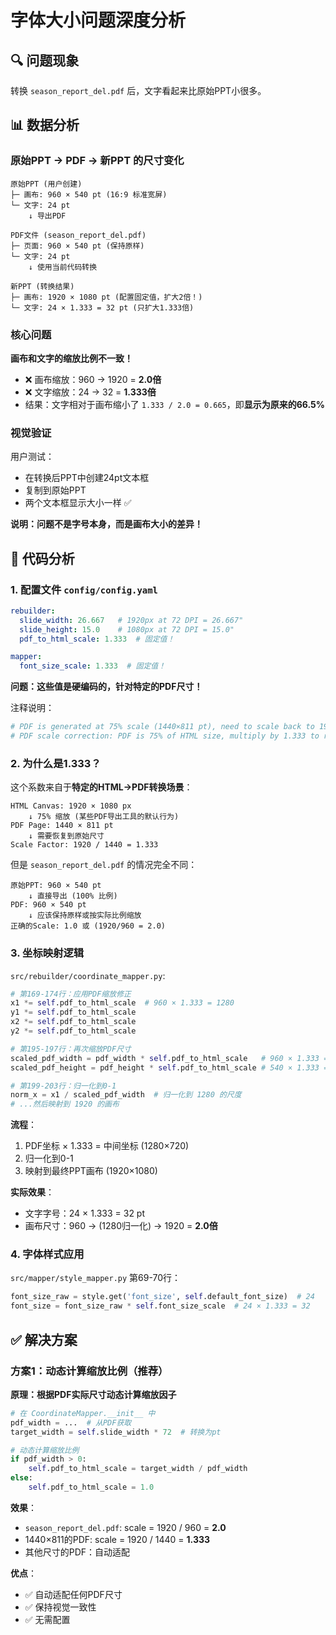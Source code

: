 # 字体大小问题深度分析

## 🔍 问题现象

转换 `season_report_del.pdf` 后，文字看起来比原始PPT小很多。

## 📊 数据分析

### 原始PPT → PDF → 新PPT 的尺寸变化

```
原始PPT (用户创建)
├─ 画布: 960 × 540 pt (16:9 标准宽屏)
└─ 文字: 24 pt
    ↓ 导出PDF
    
PDF文件 (season_report_del.pdf)
├─ 页面: 960 × 540 pt (保持原样)
└─ 文字: 24 pt
    ↓ 使用当前代码转换
    
新PPT (转换结果)
├─ 画布: 1920 × 1080 pt (配置固定值，扩大2倍！)
└─ 文字: 24 × 1.333 = 32 pt (只扩大1.333倍)
```

### 核心问题

**画布和文字的缩放比例不一致！**

- ❌ 画布缩放：960 → 1920 = **2.0倍**
- ❌ 文字缩放：24 → 32 = **1.333倍**
- 结果：文字相对于画布缩小了 `1.333 / 2.0 = 0.665`，即**显示为原来的66.5%**

### 视觉验证

用户测试：
- 在转换后PPT中创建24pt文本框
- 复制到原始PPT
- 两个文本框显示大小一样 ✅

**说明：问题不是字号本身，而是画布大小的差异！**

## 🔧 代码分析

### 1. 配置文件 `config/config.yaml`

```yaml
rebuilder:
  slide_width: 26.667   # 1920px at 72 DPI = 26.667"
  slide_height: 15.0    # 1080px at 72 DPI = 15.0"
  pdf_to_html_scale: 1.333  # 固定值！

mapper:
  font_size_scale: 1.333  # 固定值！
```

**问题：这些值是硬编码的，针对特定的PDF尺寸！**

注释说明：
```yaml
# PDF is generated at 75% scale (1440×811 pt), need to scale back to 1920×1080 px
# PDF scale correction: PDF is 75% of HTML size, multiply by 1.333 to restore
```

### 2. 为什么是1.333？

这个系数来自于**特定的HTML→PDF转换场景**：

```
HTML Canvas: 1920 × 1080 px
    ↓ 75% 缩放 (某些PDF导出工具的默认行为)
PDF Page: 1440 × 811 pt
    ↓ 需要恢复到原始尺寸
Scale Factor: 1920 / 1440 = 1.333
```

但是 `season_report_del.pdf` 的情况完全不同：

```
原始PPT: 960 × 540 pt
    ↓ 直接导出 (100% 比例)
PDF: 960 × 540 pt
    ↓ 应该保持原样或按实际比例缩放
正确的Scale: 1.0 或 (1920/960 = 2.0)
```

### 3. 坐标映射逻辑

`src/rebuilder/coordinate_mapper.py`:

```python
# 第169-174行：应用PDF缩放修正
x1 *= self.pdf_to_html_scale  # 960 × 1.333 = 1280
y1 *= self.pdf_to_html_scale
x2 *= self.pdf_to_html_scale
y2 *= self.pdf_to_html_scale

# 第195-197行：再次缩放PDF尺寸
scaled_pdf_width = pdf_width * self.pdf_to_html_scale   # 960 × 1.333 = 1280
scaled_pdf_height = pdf_height * self.pdf_to_html_scale # 540 × 1.333 = 720

# 第199-203行：归一化到0-1
norm_x = x1 / scaled_pdf_width  # 归一化到 1280 的尺度
# ...然后映射到 1920 的画布
```

**流程**：
1. PDF坐标 × 1.333 = 中间坐标 (1280×720)
2. 归一化到0-1
3. 映射到最终PPT画布 (1920×1080)

**实际效果**：
- 文字字号：24 × 1.333 = 32 pt
- 画布尺寸：960 → (1280归一化) → 1920 = **2.0倍**

### 4. 字体样式应用

`src/mapper/style_mapper.py` 第69-70行：

```python
font_size_raw = style.get('font_size', self.default_font_size)  # 24
font_size = font_size_raw * self.font_size_scale  # 24 × 1.333 = 32
```

## ✅ 解决方案

### 方案1：动态计算缩放比例（推荐）

**原理：根据PDF实际尺寸动态计算缩放因子**

```python
# 在 CoordinateMapper.__init__ 中
pdf_width = ...  # 从PDF获取
target_width = self.slide_width * 72  # 转换为pt

# 动态计算缩放比例
if pdf_width > 0:
    self.pdf_to_html_scale = target_width / pdf_width
else:
    self.pdf_to_html_scale = 1.0
```

**效果**：
- `season_report_del.pdf`: scale = 1920 / 960 = **2.0**
- 1440×811的PDF: scale = 1920 / 1440 = **1.333**
- 其他尺寸的PDF：自动适配

**优点**：
- ✅ 自动适配任何PDF尺寸
- ✅ 保持视觉一致性
- ✅ 无需配置